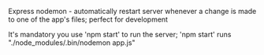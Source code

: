 Express
nodemon - automatically restart server whenever a change is made to one of the app's files; perfect for development

It's mandatory you use 'npm start' to run the server; 'npm start' runs "./node_modules/.bin/nodemon app.js"
